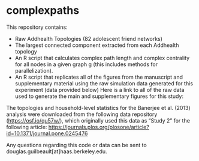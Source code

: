 # complexpaths

This repository contains: 
-	Raw Addhealth Topologies (82 adolescent friend networks) 
-	The largest connected component extracted from each Addhealth topology 
-	An R script that calculates complex path length and complex centrality for all nodes in a given graph g (this includes methods for parallelization). 
-	An R script that replicates all of the figures from the manuscript and supplementary material using the raw simulation data generated for this experiment (data provided below) 
Here is a link to all of the raw data used to generate the main and supplementary figures for this study: 

The topologies and household-level statistics for the Banerjee et al. (2013) analysis were downloaded from the following data repository (https://osf.io/qu57w/), which originally used this data as “Study 2” for the following article: https://journals.plos.org/plosone/article?id=10.1371/journal.pone.0245476 

Any questions regarding this code or data can be sent to douglas.guilbeault[at]haas.berkeley.edu. 

